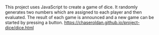 This project uses JavaScript to create a game of dice. It randomly generates two numbers which are assigned to each player and then evaluated. The result of each game is announced and a new game can be started by pressing a button.
https://chaseroldan.github.io/project-dice/dice.html
